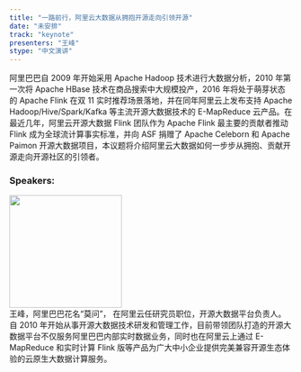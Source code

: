```yaml
---
title: "一路前行，阿里云大数据从拥抱开源走向引领开源"
date: "未安排" 
track: "keynote"
presenters: "王峰"
stype: "中文演讲"
---
```

阿里巴巴自 2009 年开始采用 Apache Hadoop 技术进行大数据分析，2010 年第一次将 Apache HBase 技术在商品搜索中大规模投产，2016 年将处于萌芽状态的 Apache Flink 在双 11 实时推荐场景落地，并在同年阿里云上发布支持 Apache Hadoop/Hive/Spark/Kafka 等主流开源大数据技术的 E-MapReduce 云产品。在最近几年，阿里云开源大数据 Flink 团队作为 Apache Flink 最主要的贡献者推动 Flink 成为全球流计算事实标准，并向 ASF 捐赠了 Apache Celeborn 和 Apache Paimon 开源大数据项目，本议题将介绍阿里云大数据如何一步步从拥抱、贡献开源走向开源社区的引领者。
 ### Speakers: 
 <img src="https://img.bagevent.com/resource/20230731/2336537161016.jpg" width="200" /><br>王峰，阿里巴巴花名“莫问”， 在阿里云任研究员职位，开源大数据平台负责人。自 2010 年开始从事开源大数据技术研发和管理工作，目前带领团队打造的开源大数据平台不仅服务阿里巴巴内部实时数据业务，同时也在阿里云上通过 E-MapReduce 和实时计算 Flink 版等产品为广大中小企业提供完美兼容开源生态体验的云原生大数据计算服务。
 <br><br>
